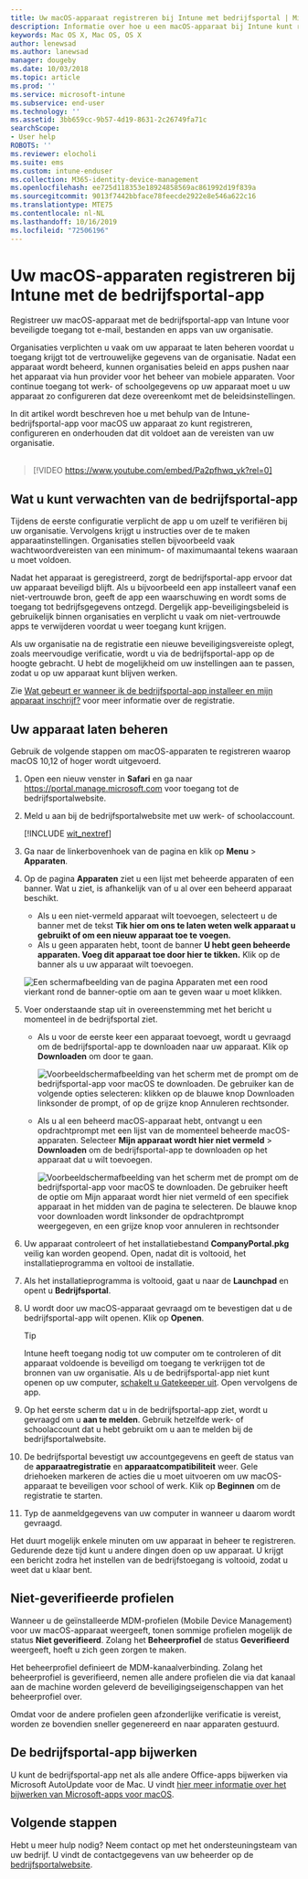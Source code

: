 ```yaml
---
title: Uw macOS-apparaat registreren bij Intune met bedrijfsportal | Microsoft Docs
description: Informatie over hoe u een macOS-apparaat bij Intune kunt registreren met de bedrijfsportal-app
keywords: Mac OS X, Mac OS, OS X
author: lenewsad
ms.author: lanewsad
manager: dougeby
ms.date: 10/03/2018
ms.topic: article
ms.prod: ''
ms.service: microsoft-intune
ms.subservice: end-user
ms.technology: ''
ms.assetid: 3bb659cc-9b57-4d19-8631-2c26749fa71c
searchScope:
- User help
ROBOTS: ''
ms.reviewer: elocholi
ms.suite: ems
ms.custom: intune-enduser
ms.collection: M365-identity-device-management
ms.openlocfilehash: ee725d118353e18924858569ac861992d19f839a
ms.sourcegitcommit: 9013f7442bbface78feecde2922e8e546a622c16
ms.translationtype: MTE75
ms.contentlocale: nl-NL
ms.lasthandoff: 10/16/2019
ms.locfileid: "72506196"
---
```

# <a name="enroll-your-macos-device-in-intune-with-the-company-portal-app"></a>Uw macOS-apparaten registreren bij Intune met de bedrijfsportal-app

Registreer uw macOS-apparaat met de bedrijfsportal-app van Intune voor beveiligde toegang tot e-mail, bestanden en apps van uw organisatie.

Organisaties verplichten u vaak om uw apparaat te laten beheren voordat u toegang krijgt tot de vertrouwelijke gegevens van de organisatie. Nadat een apparaat wordt beheerd, kunnen organisaties beleid en apps pushen naar het apparaat via hun provider voor het beheer van mobiele apparaten. Voor continue toegang tot werk- of schoolgegevens op uw apparaat moet u uw apparaat zo configureren dat deze overeenkomt met de beleidsinstellingen.  

In dit artikel wordt beschreven hoe u met behulp van de Intune-bedrijfsportal-app voor macOS uw apparaat zo kunt registreren, configureren en onderhouden dat dit voldoet aan de vereisten van uw organisatie.  
</br>
> [!VIDEO https://www.youtube.com/embed/Pa2pfhwq_yk?rel=0]

## <a name="what-to-expect-from-the-company-portal-app"></a>Wat u kunt verwachten van de bedrijfsportal-app

Tijdens de eerste configuratie verplicht de app u om uzelf te verifiëren bij uw organisatie. Vervolgens krijgt u instructies over de te maken apparaatinstellingen. Organisaties stellen bijvoorbeeld vaak wachtwoordvereisten van een minimum- of maximumaantal tekens waaraan u moet voldoen.    

Nadat het apparaat is geregistreerd, zorgt de bedrijfsportal-app ervoor dat uw apparaat beveiligd blijft. Als u bijvoorbeeld een app installeert vanaf een niet-vertrouwde bron, geeft de app een waarschuwing en wordt soms de toegang tot bedrijfsgegevens ontzegd. Dergelijk app-beveiligingsbeleid is gebruikelijk binnen organisaties en verplicht u vaak om niet-vertrouwde apps te verwijderen voordat u weer toegang kunt krijgen.

Als uw organisatie na de registratie een nieuwe beveiligingsvereiste oplegt, zoals meervoudige verificatie, wordt u via de bedrijfsportal-app op de hoogte gebracht. U hebt de mogelijkheid om uw instellingen aan te passen, zodat u op uw apparaat kunt blijven werken.  

Zie [Wat gebeurt er wanneer ik de bedrijfsportal-app installeer en mijn apparaat inschrijf?](what-happens-if-you-install-the-Company-Portal-app-and-enroll-your-device-in-intune-macos.md) voor meer informatie over de registratie.  

## <a name="get-your-device-managed"></a>Uw apparaat laten beheren  
Gebruik de volgende stappen om macOS-apparaten te registreren waarop macOS 10,12 of hoger wordt uitgevoerd.   


1. Open een nieuw venster in __Safari__ en ga naar https://portal.manage.microsoft.com voor toegang tot de bedrijfsportalwebsite.  

2. Meld u aan bij de bedrijfsportalwebsite met uw werk- of schoolaccount.

   [!INCLUDE [wit_nextref](includes/end-user-password-guidance.md)]


3. Ga naar de linkerbovenhoek van de pagina en klik op **Menu** > **Apparaten**.  

4. Op de pagina __Apparaten__ ziet u een lijst met beheerde apparaten of een banner. Wat u ziet, is afhankelijk van of u al over een beheerd apparaat beschikt. 
    * Als u een niet-vermeld apparaat wilt toevoegen, selecteert u de banner met de tekst **Tik hier om ons te laten weten welk apparaat u gebruikt of om een nieuw apparaat toe te voegen.**
    * Als u geen apparaten hebt, toont de banner **U hebt geen beheerde apparaten. Voeg dit apparaat toe door hier te tikken.** Klik op de banner als u uw apparaat wilt toevoegen.  

     ![Een schermafbeelding van de pagina Apparaten met een rood vierkant rond de banner-optie om aan te geven waar u moet klikken.](./media/CP-enroll-MACOS-1808.png)  
5. Voer onderstaande stap uit in overeenstemming met het bericht u momenteel in de bedrijfsportal ziet.  
    * Als u voor de eerste keer een apparaat toevoegt, wordt u gevraagd om de bedrijfsportal-app te downloaden naar uw apparaat. Klik op **Downloaden** om door te gaan.  

         ![Voorbeeldschermafbeelding van het scherm met de prompt om de bedrijfsportal-app voor macOS te downloaden. De gebruiker kan de volgende opties selecteren: klikken op de blauwe knop Downloaden linksonder de prompt, of op de grijze knop Annuleren rechtsonder.](./media/CP-enroll-download-macOS-1808.png)  

    * Als u al een beheerd macOS-apparaat hebt, ontvangt u een opdrachtprompt met een lijst van de momenteel beheerde macOS-apparaten. Selecteer **Mijn apparaat wordt hier niet vermeld** > **Downloaden** om de bedrijfsportal-app te downloaden op het apparaat dat u wilt toevoegen.  

         ![Voorbeeldschermafbeelding van het scherm met de prompt om de bedrijfsportal-app voor macOS te downloaden. De gebruiker heeft de optie om *Mijn apparaat wordt hier niet vermeld* of een specifiek apparaat in het midden van de pagina te selecteren. De blauwe knop voor downloaden wordt linksonder de opdrachtprompt weergegeven, en een grijze knop voor annuleren in rechtsonder](./media/cp-mac-os-device-isnt-here-1808.png)  

6. Uw apparaat controleert of het installatiebestand **CompanyPortal.pkg** veilig kan worden geopend. Open, nadat dit is voltooid, het installatieprogramma en voltooi de installatie.  

7. Als het installatieprogramma is voltooid, gaat u naar de **Launchpad** en opent u **Bedrijfsportal**.  

8. U wordt door uw macOS-apparaat gevraagd om te bevestigen dat u de bedrijfsportal-app wilt openen. Klik op **Openen**.  

   > [!TIP]
   > Intune heeft toegang nodig tot uw computer om te controleren of dit apparaat voldoende is beveiligd om toegang te verkrijgen tot de bronnen van uw organisatie. Als u de bedrijfsportal-app niet kunt openen op uw computer, [schakelt u Gatekeeper uit](https://support.apple.com/HT202491). Open vervolgens de app.

9. Op het eerste scherm dat u in de bedrijfsportal-app ziet, wordt u gevraagd om u **aan te melden**. Gebruik hetzelfde werk- of schoolaccount dat u hebt gebruikt om u aan te melden bij de bedrijfsportalwebsite.

10. De bedrijfsportal bevestigt uw accountgegevens en geeft de status van de **apparaatregistratie** en **apparaatcompatibiliteit** weer. Gele driehoeken markeren de acties die u moet uitvoeren om uw macOS-apparaat te beveiligen voor school of werk. Klik op **Beginnen** om de registratie te starten. 

11. Typ de aanmeldgegevens van uw computer in wanneer u daarom wordt gevraagd.  

Het duurt mogelijk enkele minuten om uw apparaat in beheer te registreren. Gedurende deze tijd kunt u andere dingen doen op uw apparaat. U krijgt een bericht zodra het instellen van de bedrijfstoegang is voltooid, zodat u weet dat u klaar bent.  

## <a name="unverified-profiles"></a>Niet-geverifieerde profielen
Wanneer u de geïnstalleerde MDM-profielen (Mobile Device Management) voor uw macOS-apparaat weergeeft, tonen sommige profielen mogelijk de status **Niet geverifieerd**. Zolang het **Beheerprofiel** de status **Geverifieerd** weergeeft, hoeft u zich geen zorgen te maken.  

Het beheerprofiel definieert de MDM-kanaalverbinding. Zolang het beheerprofiel is geverifieerd, nemen alle andere profielen die via dat kanaal aan de machine worden geleverd de beveiligingseigenschappen van het beheerprofiel over.

Omdat voor de andere profielen geen afzonderlijke verificatie is vereist, worden ze bovendien sneller gegenereerd en naar apparaten gestuurd. 

## <a name="updating-the-company-portal-app"></a>De bedrijfsportal-app bijwerken

U kunt de bedrijfsportal-app net als alle andere Office-apps bijwerken via Microsoft AutoUpdate voor de Mac. U vindt [hier meer informatie over het bijwerken van Microsoft-apps voor macOS](https://support.office.com/article/Check-for-Office-for-Mac-updates-automatically-bfd1e497-c24d-4754-92ab-910a4074d7c1).  

## <a name="next-steps"></a>Volgende stappen  
Hebt u meer hulp nodig? Neem contact op met het ondersteuningsteam van uw bedrijf. U vindt de contactgegevens van uw beheerder op de [bedrijfsportalwebsite](https://go.microsoft.com/fwlink/?linkid=2010980).  


